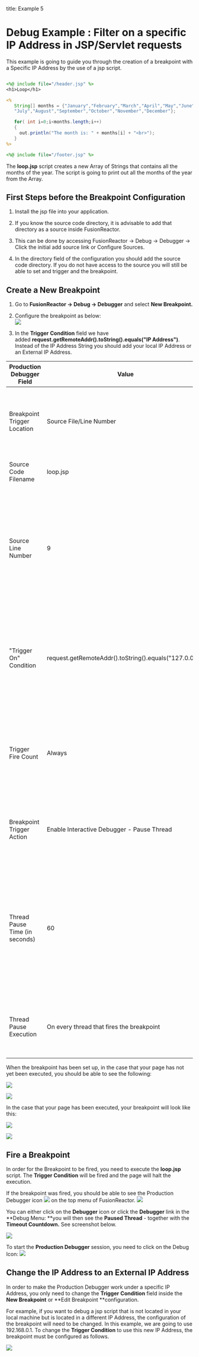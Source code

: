 title: Example 5
# Debug Example : Filter on a specific IP Address in JSP/Servlet requests

This example is going to guide you through the creation of a breakpoint
with a Specific IP Address by the use of a jsp script.

```jsp tab="loop.jsp"

<%@ include file="/header.jsp" %>
<h1>Loop</h1>

<%
   String[] months = {"January","February","March","April","May","June",
   "July","August","September","October","November","December"};

   for( int i=0;i<months.length;i++)
   {
     out.println("The month is: " + months[i] + "<br>");
   }
%>

<%@ include file="/footer.jsp" %>
```

The **loop.jsp** script creates a new Array of Strings that contains all
the months of the year. The script is going to print out all the months
of the year from the Array.

## First Steps before the Breakpoint Configuration

1.  Install the jsp file into your application.
2.  If you know the source code directory, it is advisable to add that
    directory as a source inside FusionReactor.

3.  This can be done by accessing FusionReactor → Debug → Debugger →
    Click the initial add source link or Configure Sources.

4.  In the directory field of the configuration you should add the
    source code directory. If you do not have access to the source you
    will still be able to set and trigger and the breakpoint.

## Create a New Breakpoint

1.  Go to **FusionReactor → Debug → Debugger** and select **New
    Breakpoint.**
2.  Configure the breakpoint as below:  
    ![](/frdocs/frdocs/attachments/245553669/245553716.png)

3.  In the **Trigger** **Condition** field we have
    added **request.getRemoteAddr().toString().equals("IP Address")**.
    Instead of the IP Address String you should add your local IP
    Address or an External IP Address. 

|Production Debugger Field|Value|Meaning|
|--- |--- |--- |
|Breakpoint Trigger Location|Source File/Line Number|We are selecting to set a breakpoint within a specific source file and a specific line number|
|Source Code Filename|loop.jsp|Name / location of the file where the code is stored|
|Source Line Number|9|This is important.    If we are checking the value of a variable, then this variable must have been set before this line number has been reached in order for the breakpoint to fire.|
|"Trigger On" Condition|request.getRemoteAddr().toString().equals("127.0.0.1")|This is the example condition which will cause the breakpoint to fire and execution of the page to halt. The IP Address used here is an example.|
|Trigger Fire Count|Always|This indicates that the breakpoint will always fire.   If we set the Fire Count to a numeric value, e.g. 3  - then the breakpoint would fire 3 times.|
|Breakpoint Trigger Action|Enable Interactive Debugger - Pause Thread|Will tell FusionReactor to pause the currently executing thread when the condition has been met|
|Thread Pause Time (in seconds)|60|The thread will be paused for 60 seconds.   During this time, the breakpoint can be intercepted  by clicking on the Production Debugger icon - or from within the Paused Threads menu item|
|Thread Pause Execution|On every thread that fires the breakpoint|Will cause the engine to halt for every single thread in which the breakpoint condition fires.|


When the breakpoint has been set up, in the case that your page has not
yet been executed, you should be able to see the following:

![](/frdocs/attachments/245553669/245553710.png)

![](/frdocs/attachments/245553669/245553704.png)

In the case that your page has been executed, your breakpoint will look
like this:

![](/frdocs/attachments/245553669/245553698.png)

![](/frdocs/attachments/245553669/245553692.png)


## Fire a Breakpoint

In order for the Breakpoint to be fired, you need to execute the
**loop.jsp** script. The **Trigger Condition** will be fired and the
page will halt the execution.

If the breakpoint was fired, you should be able to see the Production
Debugger icon ![](/frdocs/attachments/245553669/245553757.png)
on the top menu of FusionReactor. ![](/frdocs/attachments/245553669/245553767.png)

You can either click on the **Debugger** icon or click the
**Debugger** link in the **Debug Menu: **you will then see the **Paused
Thread** - together with the **Timeout Countdown.** See screenshot
below.

![](/frdocs/attachments/245553669/245553686.png)

To start the **Production Debugger** session, you need to click on the
Debug Icon: ![](/frdocs/attachments/245553669/245553680.png)

## Change the IP Address to an External IP Address

In order to make the Production Debugger work under a specific IP
Address, you only need to change the **Trigger** **Condition** field
inside the **New Breakpoint** or **Edit Breakpoint **configuration.

For example, if you want to debug a jsp script that is not located in
your local machine but is located in a different IP Address, the
configuration of the breakpoint will need to be changed. In this
example, we are going to use 192.168.0.1. To change the **Trigger
Condition** to use this new IP Address, the breakpoint must be
configured as follows.

![](/frdocs/attachments/245553669/245553674.png)
